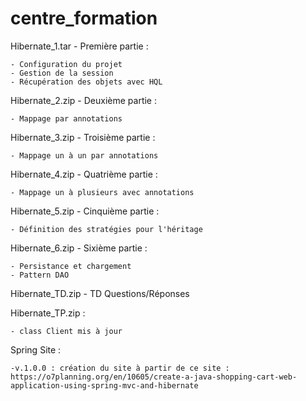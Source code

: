 # centre_formation

Hibernate_1.tar - Première partie :

    - Configuration du projet
    - Gestion de la session
    - Récupération des objets avec HQL

Hibernate_2.zip - Deuxième partie :

    - Mappage par annotations

Hibernate_3.zip - Troisième partie :

    - Mappage un à un par annotations

Hibernate_4.zip - Quatrième partie :

    - Mappage un à plusieurs avec annotations


Hibernate_5.zip - Cinquième partie :

    - Définition des stratégies pour l'héritage

Hibernate_6.zip - Sixième partie :

    - Persistance et chargement
    - Pattern DAO

Hibernate_TD.zip - TD Questions/Réponses

Hibernate_TP.zip :

    - class Client mis à jour

Spring Site :

    -v.1.0.0 : création du site à partir de ce site : https://o7planning.org/en/10605/create-a-java-shopping-cart-web-application-using-spring-mvc-and-hibernate
